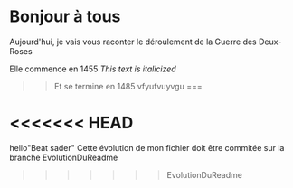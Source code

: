 


Bonjour à tous
===
Aujourd'hui, je vais vous raconter le déroulement de la Guerre des Deux-Roses 

Elle commence en 1455 *This text is italicized*

>>Et se termine en 1485
vfyufvuyvgu
===

<<<<<<< HEAD
=======
hello"Beat sader"
Cette évolution de mon fichier doit être commitée sur la branche EvolutionDuReadme
>>>>>>> EvolutionDuReadme
